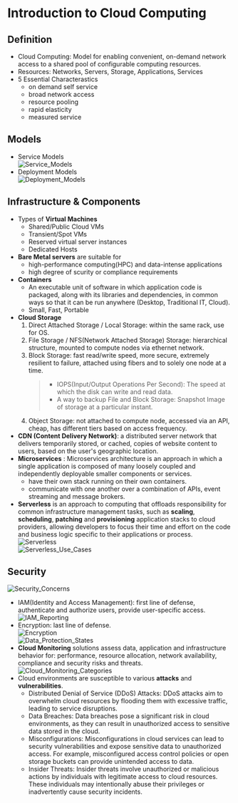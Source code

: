 # Introduction to Cloud Computing  
## Definition  
- Cloud Computing: Model for enabling convenient, on-demand network access to a shared pool of configurable computing resources.  
- Resources: Networks, Servers, Storage, Applications, Services  
- 5 Essential Characterastics  
    - on demand self service  
    - broad network access  
    - resource pooling  
    - rapid elasticity  
    - measured service  
## Models  
- Service Models  
![Service_Models](./static/02/service_models.png)  
- Deployment Models  
![Deployment_Models](./static/02/deployment_models.png)  
## Infrastructure & Components
- Types of **Virtual Machines**  
    - Shared/Public Cloud VMs  
    - Transient/Spot VMs  
    - Reserved virtual server instances  
    - Dedicated Hosts  
- **Bare Metal servers** are suitable for  
    - high-performance computing(HPC) and data-intense applications  
    - high degree of scurity or compliance requirements  
- **Containers**  
    - An executable unit of software in which application code is packaged, along with its libraries and dependencies, in common ways so that it can be run anywhere (Desktop, Traditional IT, Cloud).  
    - Small, Fast, Portable  
- **Cloud Storage**  
    1. Direct Attached Storage / Local Storage: within the same rack, use for OS.  
    2. File Storage / NFS(Network Attached Storage) Storage: hierarchical structure, mounted to compute nodes via ethernet network.  
    3. Block Storage: fast read/write speed, more secure, extremely resilient to failure, attached using fibers and to solely one node at a time.  
        > - IOPS(Input/Output Operations Per Second): The speed at which the disk can write and read data.  
        > - A way to backup File and Block Storage: Snapshot Image of storage at a particular instant.  
    4. Object Storage: not attached to compute node, accessed via an API, cheap, has different tiers based on access frequency.  
- **CDN (Content Delivery Network)**: a distributed server network that delivers temporarily stored, or cached, copies of website content to users, based on the user's geographic location.
- **Microservices** : Microservices architecture is an approach in which a single application is composed of many loosely coupled and independently deployable smaller components or services.  
    - have their own stack running on their own containers.  
    - communicate with one another over a combination of APIs, event streaming and message brokers.  
- **Serverless** is an approach to computing that offloads responsibility for common infrastructure management tasks, such as **scaling**, **scheduling**, **patching** and **provisioning** application stacks to cloud providers, allowing developers to focus their time and effort on the code and business logic specific to their applications or process.  
![Serverless](./static/02/serverless.png)   
![Serverless_Use_Cases](./static/02/serverless_use_cases.png)   
## Security 
![Security_Concerns](./static/02/security_concerns.png)  
- IAM(Identity and Access Management): first line of defense, authenticate and authorize users, provide user-specific access.  
![IAM_Reporting](./static/02/iam_reporting.png)  
- Encryption: last line of defense.  
![Encryption](./static/02/encryption.png)  
![Data_Protection_States](./static/02/data_protection_states.png)  
- **Cloud Monitoring** solutions assess data, application and infrastructure behavior for: performance, resource allocation, network availability, compliance and security risks and threats.  
![Cloud_Monitoring_Categories](./static/02/cloud_monitoring_categories.png)  
- Cloud environments are susceptible to various **attacks** and **vulnerabilities**.  
    - Distributed Denial of Service (DDoS) Attacks: DDoS attacks aim to overwhelm cloud resources by flooding them with excessive traffic, leading to service disruptions.  
    - Data Breaches: Data breaches pose a significant risk in cloud environments, as they can result in unauthorized access to sensitive data stored in the cloud.  
    - Misconfigurations: Misconfigurations in cloud services can lead to security vulnerabilities and expose sensitive data to unauthorized access. For example, misconfigured access control policies or open storage buckets can provide unintended access to data.  
    - Insider Threats: Insider threats involve unauthorized or malicious actions by individuals with legitimate access to cloud resources. These individuals may intentionally abuse their privileges or inadvertently cause security incidents.  
